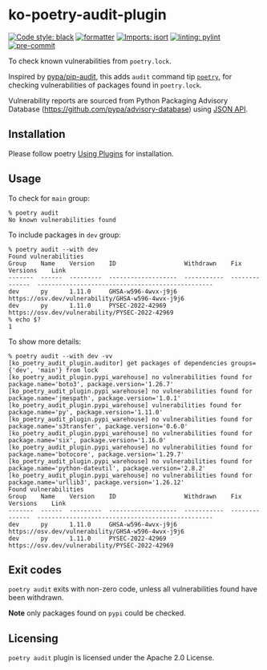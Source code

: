 # ko-poetry-audit-plugin

[![Code style: black](https://img.shields.io/badge/code%20style-black-000000.svg)](https://github.com/psf/black)
[![formatter](https://img.shields.io/badge/%20formatter-docformatter-fedcba.svg)](https://github.com/PyCQA/docformatter)
[![Imports: isort](https://img.shields.io/badge/%20imports-isort-%231674b1?style=flat&labelColor=ef8336)](https://pycqa.github.io/isort/)
[![linting: pylint](https://img.shields.io/badge/linting-pylint-yellowgreen)](https://github.com/PyCQA/pylint)
[![pre-commit](https://img.shields.io/badge/pre--commit-enabled-brightgreen?logo=pre-commit&logoColor=white)](https://github.com/pre-commit/pre-commit)

To check known vulnerabilities from `poetry.lock`.

Inspired by [pypa/pip-audit](https://github.com/pypa/pip-audit), this adds `audit` command tip [`poetry`](https://python-poetry.org/docs/), for checking vulnerabilities of packages found in `poetry.lock`.

Vulnerability reports are sourced from Python Packaging Advisory Database (https://github.com/pypa/advisory-database) using [JSON API](https://warehouse.pypa.io/api-reference/json.html).

## Installation

Please follow poetry [Using Plugins](https://python-poetry.org/docs/plugins/#using-plugins) for installation.

## Usage

To check for `main` group:

```
% poetry audit
No known vulnerabilities found
```

To include packages in `dev` group:
```
% poetry audit --with dev
Found vulnerabilities
Group    Name    Version    ID                   Withdrawn    Fix Versions    Link
-------  ------  ---------  -------------------  -----------  --------------  -------------------------------------------------
dev      py      1.11.0     GHSA-w596-4wvx-j9j6                               https://osv.dev/vulnerability/GHSA-w596-4wvx-j9j6
dev      py      1.11.0     PYSEC-2022-42969                                  https://osv.dev/vulnerability/PYSEC-2022-42969
% echo $?
1
```

To show more details:
```
% poetry audit --with dev -vv
[ko_poetry_audit_plugin.auditor] get packages of dependencies groups={'dev', 'main'} from lock
[ko_poetry_audit_plugin.pypi_warehouse] no vulnerabilities found for package.name='boto3', package.version='1.26.7'
[ko_poetry_audit_plugin.pypi_warehouse] no vulnerabilities found for package.name='jmespath', package.version='1.0.1'
[ko_poetry_audit_plugin.pypi_warehouse] vulnerabilities found for package.name='py', package.version='1.11.0'
[ko_poetry_audit_plugin.pypi_warehouse] no vulnerabilities found for package.name='s3transfer', package.version='0.6.0'
[ko_poetry_audit_plugin.pypi_warehouse] no vulnerabilities found for package.name='six', package.version='1.16.0'
[ko_poetry_audit_plugin.pypi_warehouse] no vulnerabilities found for package.name='botocore', package.version='1.29.7'
[ko_poetry_audit_plugin.pypi_warehouse] no vulnerabilities found for package.name='python-dateutil', package.version='2.8.2'
[ko_poetry_audit_plugin.pypi_warehouse] no vulnerabilities found for package.name='urllib3', package.version='1.26.12'
Found vulnerabilities
Group    Name    Version    ID                   Withdrawn    Fix Versions    Link
-------  ------  ---------  -------------------  -----------  --------------  -------------------------------------------------
dev      py      1.11.0     GHSA-w596-4wvx-j9j6                               https://osv.dev/vulnerability/GHSA-w596-4wvx-j9j6
dev      py      1.11.0     PYSEC-2022-42969                                  https://osv.dev/vulnerability/PYSEC-2022-42969
```

## Exit codes
`poetry audit` exits with non-zero code, unless all vulnerabilities found have been withdrawn.

**Note** only packages found on `pypi` could be checked.

## Licensing
`poetry audit` plugin is licensed under the Apache 2.0 License.
